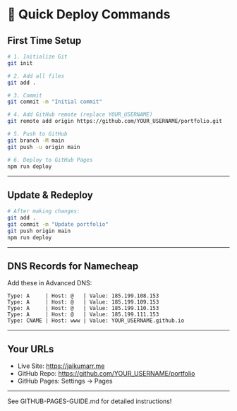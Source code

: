# 🚀 Quick Deploy Commands

## First Time Setup

```bash
# 1. Initialize Git
git init

# 2. Add all files
git add .

# 3. Commit
git commit -m "Initial commit"

# 4. Add GitHub remote (replace YOUR_USERNAME)
git remote add origin https://github.com/YOUR_USERNAME/portfolio.git

# 5. Push to GitHub
git branch -M main
git push -u origin main

# 6. Deploy to GitHub Pages
npm run deploy
```

---

## Update & Redeploy

```bash
# After making changes:
git add .
git commit -m "Update portfolio"
git push origin main
npm run deploy
```

---

## DNS Records for Namecheap

Add these in Advanced DNS:

```
Type: A     | Host: @   | Value: 185.199.108.153
Type: A     | Host: @   | Value: 185.199.109.153
Type: A     | Host: @   | Value: 185.199.110.153
Type: A     | Host: @   | Value: 185.199.111.153
Type: CNAME | Host: www | Value: YOUR_USERNAME.github.io
```

---

## Your URLs

- Live Site: https://jaikumarr.me
- GitHub Repo: https://github.com/YOUR_USERNAME/portfolio
- GitHub Pages: Settings → Pages

---

See GITHUB-PAGES-GUIDE.md for detailed instructions!
